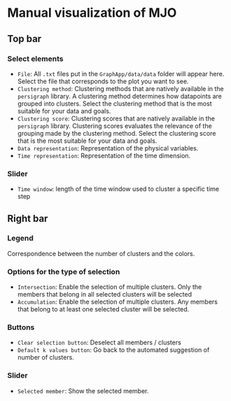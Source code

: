 
Manual visualization of MJO
===============================================================================

Top bar
-------------------------------------------------------------------------------

### Select elements

- `File`: All `.txt` files put in the `GraphApp/data/data` folder will appear here. Select the file that corresponds to the plot you want to see.
- `Clustering method`: Clustering methods that are natively available in the `persigraph` library. A clustering method determines how datapoints are grouped into clusters. Select the clustering method that is the most suitable for your data and goals.
- `Clustering score`: Clustering scores that are natively available in the `persigraph` library. Clustering scores evaluates the relevance of the grouping made by the clustering method. Select the clustering score that is the most suitable for your data and goals.
- `Data representation`: Representation of the physical variables.
- `Time representation`: Representation of the time dimension.

### Slider

- `Time window`: length of the time window used to cluster a specific time step

Right bar
-------------------------------------------------------------------------------

### Legend

Correspondence between the number of clusters and the colors.

### Options for the type of selection

- `Intersection`: Enable the selection of multiple clusters. Only the members that belong in all selected clusters will be selected
- `Accumulation`: Enable the selection of multiple clusters. Any members that belong to at least one selected cluster will be selected.

### Buttons

- `Clear selection button`: Deselect all members / clusters
- `Default k values button`: Go back to the automated suggestion of number of clusters.

### Slider

- `Selected member`: Show the selected member.